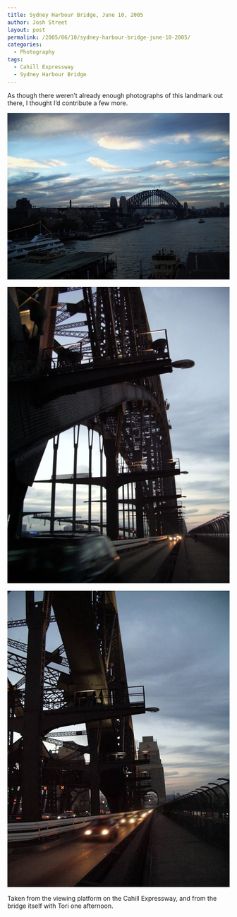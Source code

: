```yaml
---
title: Sydney Harbour Bridge, June 10, 2005
author: Josh Street
layout: post
permalink: /2005/06/10/sydney-harbour-bridge-june-10-2005/
categories:
  - Photography
tags:
  - Cahill Expressway
  - Sydney Harbour Bridge
---
```

As though there weren&#8217;t already enough photographs of this landmark out there, I thought I&#8217;d contribute a few more.

![Shot of Sydney Harbour Bridge from city side, above Circular Quay][1]

![Shot of Sydney Harbour Bridge from under arch looking towards centre][2]

![Shot of Sydney Harbour Bridge from under arch looking towards Northern end][3]

Taken from the viewing platform on the Cahill Expressway, and from the bridge itself with Tori one afternoon.

 [1]: /blog/wp-content/2005/06/imgp0023sml.jpg
 [2]: /blog/wp-content/2005/06/imgp0027sml.jpg
 [3]: /blog/wp-content/2005/06/imgp0029sml.jpg